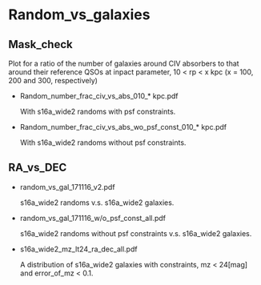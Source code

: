 # Random_vs_galaxies

## Mask_check

Plot for a ratio of the number of galaxies around CIV absorbers to that around their reference QSOs at inpact parameter, 10 < rp < x kpc (x = 100, 200 and 300, respectively)


* Random_number_frac_civ_vs_abs_010_* kpc.pdf

  With s16a_wide2 randoms with psf constraints.


* Random_number_frac_civ_vs_abs_wo_psf_const_010_* kpc.pdf

  With s16a_wide2 randoms without psf constraints.





## RA_vs_DEC

* random_vs_gal_171116_v2.pdf

  s16a_wide2 randoms v.s. s16a_wide2 galaxies.

* random_vs_gal_171116_w/o_psf_const_all.pdf

  s16a_wide2 randoms without psf constraints v.s. s16a_wide2 galaxies.

* s16a_wide2_mz_lt24_ra_dec_all.pdf

  A distribution of s16a_wide2 galaxies with constraints, mz < 24[mag] and error_of_mz < 0.1.
